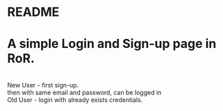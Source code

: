 # README

<h1>A simple Login and Sign-up page in RoR.</h1>
  <br> New User - first sign-up.
   <br> then with same email and password, can be logged in
 <br> Old User - login with already exists credentials.
